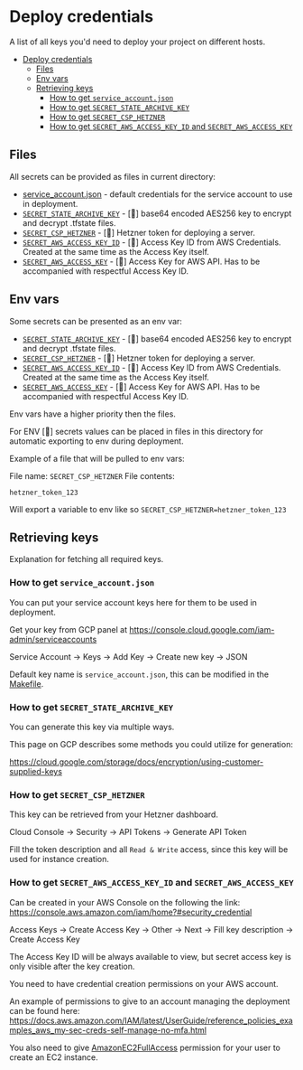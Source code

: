 # Deploy credentials

A list of all keys you'd need to deploy your project on different hosts.

- [Deploy credentials](#deploy-credentials)
  - [Files](#files)
  - [Env vars](#env-vars)
  - [Retrieving keys](#retrieving-keys)
    - [How to get `service_account.json`](#how-to-get-service_accountjson)
    - [How to get `SECRET_STATE_ARCHIVE_KEY`](#how-to-get-secret_state_archive_key)
    - [How to get `SECRET_CSP_HETZNER`](#how-to-get-secret_csp_hetzner)
    - [How to get `SECRET_AWS_ACCESS_KEY_ID` and `SECRET_AWS_ACCESS_KEY`](#how-to-get-secret_aws_access_key_id-and-secret_aws_access_key)

## Files

All secrets can be provided as files in current directory:

- [service_account.json](./service_account.json) - default credentials for the service account to use in deployment.
- [`SECRET_STATE_ARCHIVE_KEY`](./SECRET_STATE_ARCHIVE_KEY) - [📃] base64 encoded AES256 key to encrypt and decrypt .tfstate files.
- [`SECRET_CSP_HETZNER`](./SECRET_CSP_HETZNER) - [📃] Hetzner token for deploying a server.
- [`SECRET_AWS_ACCESS_KEY_ID`](./SECRET_AWS_ACCESS_KEY_ID) - [📃] Access Key ID from AWS Credentials. Created at the same time as the Access Key itself.
- [`SECRET_AWS_ACCESS_KEY`](./SECRET_AWS_ACCESS_KEY) - [📃] Access Key for AWS API. Has to be accompanied with respectful Access Key ID.

## Env vars

Some secrets can be presented as an env var:

- [`SECRET_STATE_ARCHIVE_KEY`](./SECRET_STATE_ARCHIVE_KEY) - [📃] base64 encoded AES256 key to encrypt and decrypt .tfstate files.
- [`SECRET_CSP_HETZNER`](./SECRET_CSP_HETZNER) - [📃] Hetzner token for deploying a server.
- [`SECRET_AWS_ACCESS_KEY_ID`](./SECRET_AWS_ACCESS_KEY_ID) - [📃] Access Key ID from AWS Credentials. Created at the same time as the Access Key itself.
- [`SECRET_AWS_ACCESS_KEY`](./SECRET_AWS_ACCESS_KEY) - [📃] Access Key for AWS API. Has to be accompanied with respectful Access Key ID.

Env vars have a higher priority then the files.

For ENV [📃] secrets values can be placed in files in this directory for automatic exporting to env during deployment.

Example of a file that will be pulled to env vars:

File name: `SECRET_CSP_HETZNER`
File contents:
```
hetzner_token_123
```

Will export a variable to env like so `SECRET_CSP_HETZNER=hetzner_token_123`

## Retrieving keys

Explanation for fetching all required keys.

### How to get `service_account.json`

You can put your service account keys here for them to be used in deployment.

Get your key from GCP panel at https://console.cloud.google.com/iam-admin/serviceaccounts

Service Account -> Keys -> Add Key -> Create new key -> JSON

Default key name is `service_account.json`, this can be modified in the [Makefile](../Makefile).

### How to get `SECRET_STATE_ARCHIVE_KEY`

You can generate this key via multiple ways.

This page on GCP describes some methods you could utilize for generation:

https://cloud.google.com/storage/docs/encryption/using-customer-supplied-keys

### How to get `SECRET_CSP_HETZNER`

This key can be retrieved from your Hetzner dashboard.

Cloud Console -> Security -> API Tokens -> Generate API Token

Fill the token description and all `Read & Write` access, since this key will be used for instance creation.

### How to get `SECRET_AWS_ACCESS_KEY_ID` and `SECRET_AWS_ACCESS_KEY`

Can be created in your AWS Console on the following the link:
https://console.aws.amazon.com/iam/home?#security_credential

Access Keys -> Create Access Key -> Other -> Next -> Fill key description -> Create Access Key

The Access Key ID will be always available to view, but secret access key is only visible after the key creation.

You need to have credential creation permissions on your AWS account.

An example of permissions to give to an account managing the deployment can be found here:
https://docs.aws.amazon.com/IAM/latest/UserGuide/reference_policies_examples_aws_my-sec-creds-self-manage-no-mfa.html

You also need to give [AmazonEC2FullAccess](https://docs.aws.amazon.com/aws-managed-policy/latest/reference/AmazonEC2FullAccess.html)
permission for your user to create an EC2 instance.
